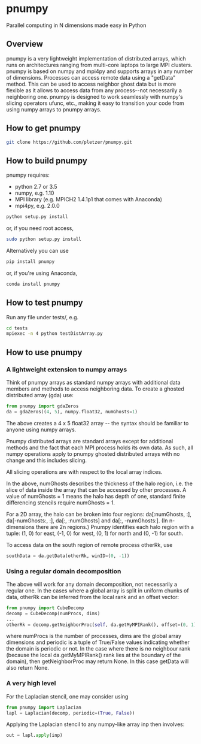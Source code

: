 # pnumpy
Parallel computing in N dimensions made easy in Python

## Overview

pnumpy is a very lightweight implementation of distributed arrays,
which runs on architectures ranging from multi-core laptops to large
MPI clusters.  pnumpy is based on numpy and mpi4py and supports arrays in
any number of dimensions. Processes can access remote data using a "getData" 
method. This can be used to access neighbor ghost data but is more 
flexible as it allows to access data from any process--not necessarily
a neighboring one. pnumpy is designed to work seamlessly with numpy's 
slicing operators ufunc, etc., making it easy to transition your code
from using numpy arrays to pnumpy arrays.

## How to get pnumpy

```bash
git clone https://github.com/pletzer/pnumpy.git
```

## How to build pnumpy

pnumpy requires:

 * python 2.7 or 3.5
 * numpy, e.g. 1.10
 * MPI library (e.g. MPICH2 1.4.1p1 that comes with Anaconda)
 * mpi4py, e.g. 2.0.0


```bash
python setup.py install
```

or, if you need root access,

```bash
sudo python setup.py install
```

Alternatively you can use 
```python 
pip install pnumpy
```

or, if you're using Anaconda, 
```python
conda install pnumpy
```

## How to test pnumpy

Run any file under tests/, e.g.

```bash
cd tests
mpiexec -n 4 python testDistArray.py
```

## How to use pnumpy

### A lightweight extension to numpy arrays

Think of pnumpy arrays as standard numpy arrays with additional data members and methods to access neighboring data. 
To create a ghosted distributed array (gda) use:

```python
from pnumpy import gdaZeros
da = gdaZeros((4, 5), numpy.float32, numGhosts=1)
```

The above creates a 4 x 5 float32 array -- the syntax should be familiar to anyone using 
numpy arrays. 

Pnumpy distributed arrays are standard arrays except for additional methods and the fact 
that each MPI process holds its own data. As such, all numpy operations 
apply to pnumpy ghosted distributed arrays with no change and this includes slicing.

All slicing operations are with respect to the local array indices.

In the above, numGhosts describes the thickness of the halo region, i.e. the slice of 
data inside the array that can be accessed by other processes. A value of numGhosts = 1 means 
the halo has depth of one, standard finite differencing stencils require numGhosts = 1.

For a 2D array, the halo can be broken into four regions: 
da[:numGhosts, :], da[-numGhosts:, :], da[:, :numGhosts] and da[:, -numGhosts:].
(In n-dimensions there are 2n regions.) Pnumpy identifies each halo region
 with a tuple: (1, 0) for east, (-1, 0) for west, (0, 1) for north and (0, -1) for south. 

To access data on the south region of remote process otherRk, use
```python
southData = da.getData(otherRk, winID=(0, -1))
```

### Using a regular domain decomposition

The above will work for any domain decomposition, not necessarily a regular one. In the cases where a global array is split in 
uniform chunks of data, otherRk can be inferred from the local rank and an offset vector:

```python
from pnumpy import CubeDecomp
decomp = CubeDecomp(numProcs, dims)
...
otherRk = decomp.getNeighborProc(self, da.getMyMPIRank(), offset=(0, 1), periodic=(True, False))
```

where numProcs is the number of processes, dims are the global array dimensions and periodic is a tuple of 
True/False values indicating whether the domain is periodic or not. In the case where there is no neighbour rank (because the
local da.getMyMPIRank() rank lies at the boundary of the domain), then getNeighborProc may return None. In this case getData will also return None. 

### A very high level

For the Laplacian stencil, one may consider using 

```python
from pnumpy import Laplacian
lapl = Laplacian(decomp, periodic=(True, False))
```

Applying the Laplacian stencil to any numpy-like array inp then involves:
```python
out = lapl.apply(inp)
```
